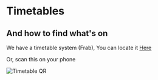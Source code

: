 # Timetables

## And how to find what's on

We have a timetable system (Frab), You can locate it [Here](https://s.flawcon.xyz/tt)

Or, scan this on your phone

![Timetable QR](https://s.flawcon.xyz/tt.qr)
